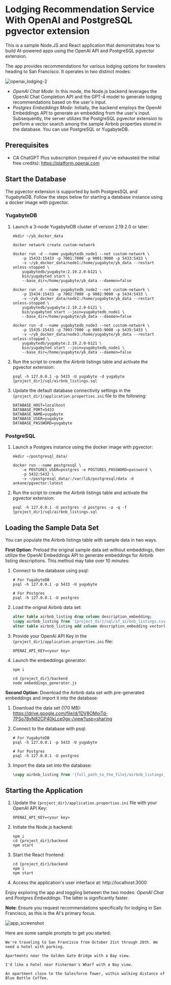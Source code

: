 # Lodging Recommendation Service With OpenAI and PostgreSQL pgvector extension

This is a sample Node.JS and React application that demonstrates how to build AI-powered apps using the OpenAI API and PostgreSQL pgvector extension.

The app provides recommendations for various lodging options for travelers heading to San Francisco. It operates in two distinct modes:

![openai_lodging-2](https://github.com/YugabyteDB-Samples/openai-pgvector-lodging-service/assets/1537233/99d8c571-bf6c-4bab-970c-5df9f6a76080)

* *OpenAI Chat Mode*: In this mode, the Node.js backend leverages the OpenAI Chat Completion API and the GPT-4 model to generate lodging recommendations based on the user's input.
* *Postgres Embeddings Mode*: Initially, the backend employs the OpenAI Embeddings API to generate an embedding from the user's input. Subsequently, the server utilizes the PostgreSQL pgvector extension to perform a vector search among the sample Airbnb properties stored in the database. You can use PostgreSQL or YugabyteDB.

## Prerequisites

* CA ChatGPT Plus subscription (required if you've exhausted the initial free credits): https://platform.openai.com

## Start the Database

The pgvector extension is supported by both PostgresSQL and YugabyteDB. Follow the steps below for starting a database instance using a docker image with pgvector. 

### YugabyteDB 

1. Launch a 3-node YugabyteDB cluster of version 2.19.2.0 or later:
    ```shell
    mkdir ~/yb_docker_data

    docker network create custom-network

    docker run -d --name yugabytedb_node1 --net custom-network \
        -p 15433:15433 -p 7001:7000 -p 9001:9000 -p 5433:5433 \
        -v ~/yb_docker_data/node1:/home/yugabyte/yb_data --restart unless-stopped \
        yugabytedb/yugabyte:2.19.2.0-b121 \
        bin/yugabyted start \
        --base_dir=/home/yugabyte/yb_data --daemon=false
    
    docker run -d --name yugabytedb_node2 --net custom-network \
        -p 15434:15433 -p 7002:7000 -p 9002:9000 -p 5434:5433 \
        -v ~/yb_docker_data/node2:/home/yugabyte/yb_data --restart unless-stopped \
        yugabytedb/yugabyte:2.19.2.0-b121 \
        bin/yugabyted start --join=yugabytedb_node1 \
        --base_dir=/home/yugabyte/yb_data --daemon=false
        
    docker run -d --name yugabytedb_node3 --net custom-network \
        -p 15435:15433 -p 7003:7000 -p 9003:9000 -p 5435:5433 \
        -v ~/yb_docker_data/node3:/home/yugabyte/yb_data --restart unless-stopped \
        yugabytedb/yugabyte:2.19.2.0-b121 \
        bin/yugabyted start --join=yugabytedb_node1 \
        --base_dir=/home/yugabyte/yb_data --daemon=false
    ```
2. Run the script to create the Airbnb listings table and activate the pgvector extension:
    ```shell
    psql -h 127.0.0.1 -p 5433 -U yugabyte -d yugabyte {project_dir}/sql/airbnb_listings.sql
    ```

3. Update the default database connectivity settings in the `{project_dir}/application.properties.ini` file to the following:
    ```properties
    DATABASE_HOST=localhost
    DATABASE_PORT=5433
    DATABASE_NAME=yugabyte
    DATABASE_USER=yugabyte
    DATABASE_PASSWORD=yugabyte
    ```

### PostgreSQL

1. Launch a Postgres instance using the docker image with pgvector:
    ```shell
    mkdir ~/postgresql_data/

    docker run --name postgresql \
        -e POSTGRES_USER=postgres -e POSTGRES_PASSWORD=password \
        -p 5432:5432 \
        -v ~/postgresql_data/:/var/lib/postgresql/data -d ankane/pgvector:latest
    ```

2. Run the script to create the Airbnb listings table and activate the pgvector extension:
    ```shell
    psql -h 127.0.0.1 -U postgres -d postgres -a -q -f {project_dir}/sql/airbnb_listings.sql
    ```

## Loading the Sample Data Set

You can populate the Airbnb listings table with sample data in two ways.

**First Option**: Preload the original sample data set without embeddings, then utilize the OpenAI Embeddings API to generate embeddings for Airbnb listing descriptions. This method may take over 10 minutes:

1. Connect to the database using psql:
    ```shell
    # For YugabyteDB
    psql -h 127.0.0.1 -p 5433 -U yugabyte

    # For Postgres 
    psql -h 127.0.0.1 -U postgres
    ```
2. Load the orignal Airbnb data set:
    ```sql
    alter table airbnb_listing drop column description_embedding;
    \copy airbnb_listing from '{project_dir}/sql/sf_airbnb_listings.csv' DELIMITER ',' CSV HEADER;
    alter table airbnb_listing add column description_embedding vector(1536);
    ```
3. Provide your OpenAI API Key in the `{project_dir}/application.properties.ini` file:
    ```shell
    OPENAI_API_KEY=<your key>
    ```
4. Launch the embeddings generator:
    ```shell
    npm i 

    cd {project_dir}/backend
    node embeddings_generator.js
    ```

**Second Option**: Download the Airbnb data set with pre-generated embeddings and import it into the database:

1. Download the data set (170 MB): https://drive.google.com/file/d/1DV8OMoiTd-7PSo78yN82CP40kLce0gx-/view?usp=sharing

2. Connect to the database with psql:
    ```shell
    # For YugabyteDB
    psql -h 127.0.0.1 -p 5433 -U yugabyte

    # For Postgres 
    psql -h 127.0.0.1 -U postgres
    ```

2. Import the data set into the database:
    ```sql
    \copy airbnb_listing from '{full_path_to_the_file}/airbnb_listings_with_embeddings.csv' with DELIMITER '^' CSV;
    ```

## Starting the Application

1. Update the `{project_dir}/application.properties.ini` file with your OpenAI API Key:
    ```shell
    OPENAI_API_KEY=<your key>
    ```

2. Initiate the Node.js backend:
    ```shell
    npm i 
    cd {project_dir}/backend
    npm start
    ```
3. Start the React frontend:
    ```shell
    cd {project_dir}/backend
    npm i
    npm start
    ```

4. Access the application's user interface at:
    http://localhost:3000

Enjoy exploring the app and toggling between the two modes: *OpenAI Chat* and *Postgres Embeddings*. The latter is significantly faster.

**Note**: Ensure you request recommendations specifically for lodging in San Francisco, as this is the AI's primary focus.

![app_screenshot](https://github.com/YugabyteDB-Samples/openai-pgvector-lodging-service/assets/1537233/58c573d6-7632-4cf4-96e1-066d3b0c6314)

Here are some sample prompts to get you started:
```
We're traveling to San Francisco from October 21st through 28th. We need a hotel with parking.

Apartments near the Golden Gate Bridge with a Bay view.

I'd like a hotel near Fisherman's Wharf with a Bay view.

An apartment close to the Salesforce Tower, within walking distance of Blue Bottle Coffee.
```
